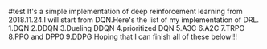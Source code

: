 #test
It's a simple implementation of deep reinforcement learning from 2018.11.24.I will start from DQN.Here's the list of my implementation of DRL.
1.DQN
2.DDQN
3.Dueling DDQN
4.prioritized DQN
5.A3C
6.A2C
7.TRPO
8.PPO and DPP0
9.DDPG
Hoping that I can finish all of these below!!!
